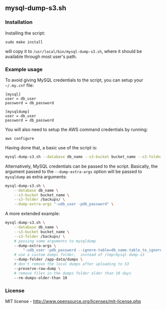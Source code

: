 
## mysql-dump-s3.sh

### Installation

Installing the script:

```
sudo make install
```

will copy it to `/usr/local/bin/mysql-dump-s3.sh`, where
it should be available through most user's path.

### Example usage

To avoid giving MySQL credentials to the script, you can setup your
`~/.my.cnf` file:

```
[mysql]
user = db_user
password = db_password

[mysqldump]
user = db_user
password = db_password
```

You will also need to setup the AWS command credentials by running:

```
aws configure
```

Having done that, a basic use of the script is:

```sh
mysql-dump-s3.sh --database db_name --s3-bucket bucket_name --s3-folder /backups/
```

Alternatively, MySQL credentials can be passed to the script. Basically, the
argument passed to the `--dump-extra-args` option will be passed to `mysqldump` as
extra arguments:

```sh
mysql-dump-s3.sh \
    --database db_name \
    --s3-bucket bucket_name \
    --s3-folder /backups/ \
    --dump-extra-args "-udb_user -pdb_password" \
```

A more extended example:

```sh
mysql-dump-s3.sh \
    --database db_name \
    --s3-bucket bucket_name \
    --s3-folder /backups/ \
    # passing some arguments to mysqldump
    --dump-extra-args \
        "-udb_user -pdb_password --ignore-table=db_name.table_to_ignore" \
    # use a custom dumps folder,  instead of /tmp/mysql-dump-s3
    --dump-folder /app-data/dumps \
    # don't remove the local dumps after uploading to S3
    --preserve-raw-dump \
    # remove files in the dumps folder older than 10 days
    --rm-dumps-older-than 10
```

### License

MIT license - http://www.opensource.org/licenses/mit-license.php
